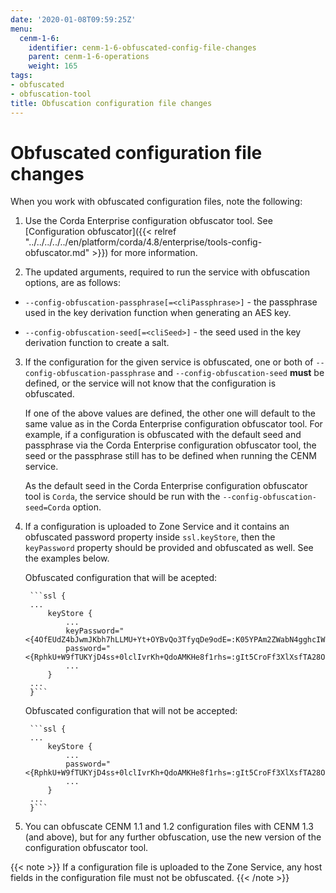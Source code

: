 ```yaml
---
date: '2020-01-08T09:59:25Z'
menu:
  cenm-1-6:
    identifier: cenm-1-6-obfuscated-config-file-changes
    parent: cenm-1-6-operations
    weight: 165
tags:
- obfuscated
- obfuscation-tool
title: Obfuscation configuration file changes
---
```

# Obfuscated configuration file changes

When you work with obfuscated configuration files, note the following:
1. Use the Corda Enterprise configuration obfuscator tool. See [Configuration obfuscator]({{< relref "../../../../../en/platform/corda/4.8/enterprise/tools-config-obfuscator.md" >}}) for more information.

2. The updated arguments, required to run the service with obfuscation options, are as follows:

* `--config-obfuscation-passphrase[=<cliPassphrase>]` - the passphrase used in the key derivation function when generating an AES key.

* `--config-obfuscation-seed[=<cliSeed>]` - the seed used in the key derivation function to create a salt.

3. If the configuration for the given service is obfuscated, one or both of `--config-obfuscation-passphrase` and `--config-obfuscation-seed` **must** be defined, or the service will not know that the configuration is obfuscated.

    If one of the above values are defined, the other one will default to the same value as in the Corda Enterprise configuration obfuscator tool. For example, if a configuration is obfuscated with the default seed and passphrase via the Corda Enterprise configuration obfuscator tool, the seed or the passphrase still has to be defined when running the CENM service.

    As the default seed in the Corda Enterprise configuration obfuscator tool is `Corda`, the service should be run with the `--config-obfuscation-seed=Corda` option.
4. If a configuration is uploaded to Zone Service and it contains an obfuscated password property inside `ssl.keyStore`, then the `keyPassword` property should be provided and obfuscated as well. See the examples below.

    Obfuscated configuration that will be acepted:

        ```ssl {
        ...
            keyStore {
                ...
                keyPassword="<{4OfEUdZ4bJwmJKbh7hLLMU+Yt+OYBvQo3TfyqDe9odE=:K05YPAm2ZWabN4gghcIWkCqDxmPPVmiR}>"
                password="<{RphkU+W9fTUKYjD4ss+0lclIvrKh+QdoAMKHe8f1rhs=:gIt5CroFf3XlXsfTA28O3btzlP+JYXXV}>"
                ...
            }
        ...
        }```

    Obfuscated configuration that will not be accepted:


        ```ssl {
        ...
            keyStore {
                ...
                password="<{RphkU+W9fTUKYjD4ss+0lclIvrKh+QdoAMKHe8f1rhs=:gIt5CroFf3XlXsfTA28O3btzlP+JYXXV}>"
                ...
            }
        ...
        }```

5. You can obfuscate CENM 1.1 and 1.2 configuration files with CENM 1.3 (and above), but for any further obfuscation, use the new version of the configuration obfuscator tool.

{{< note >}}
If a configuration file is uploaded to the Zone Service, any host fields in the configuration file must not be obfuscated.
{{< /note >}}

